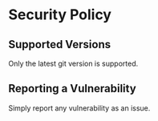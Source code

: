 # Security Policy

## Supported Versions

Only the latest git version is supported.

## Reporting a Vulnerability

Simply report any vulnerability as an issue.
